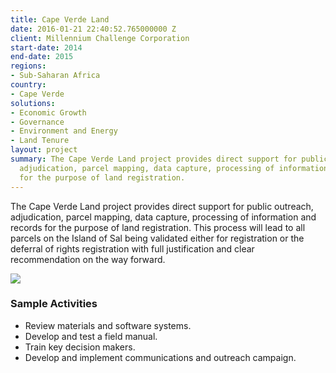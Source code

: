 ```yaml
---
title: Cape Verde Land
date: 2016-01-21 22:40:52.765000000 Z
client: Millennium Challenge Corporation
start-date: 2014
end-date: 2015
regions:
- Sub-Saharan Africa
country:
- Cape Verde
solutions:
- Economic Growth
- Governance
- Environment and Energy
- Land Tenure
layout: project
summary: The Cape Verde Land project provides direct support for public outreach,
  adjudication, parcel mapping, data capture, processing of information and records
  for the purpose of land registration.
---
```


The Cape Verde Land project provides direct support for public outreach, adjudication, parcel mapping, data capture, processing of information and records for the purpose of land registration. This process will lead to all parcels on the Island of Sal being validated either for registration or the deferral of rights registration with full justification and clear recommendation on the way forward.

![][1]

###  Sample Activities

* Review materials and software systems.
* Develop and test a field manual.
* Train key decision makers.
* Develop and implement communications and outreach campaign.

[1]: /assets/images/projects/CapeV.jpg
